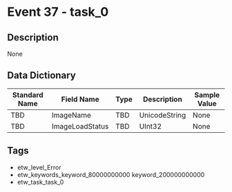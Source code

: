 # Event 37 - task_0

## Description
None

## Data Dictionary
|Standard Name|Field Name|Type|Description|Sample Value|
|---|---|---|---|---|
|TBD|ImageName|TBD|UnicodeString|None|None|
|TBD|ImageLoadStatus|TBD|UInt32|None|None|

## Tags
* etw_level_Error
* etw_keywords_keyword_80000000000 keyword_200000000000
* etw_task_task_0